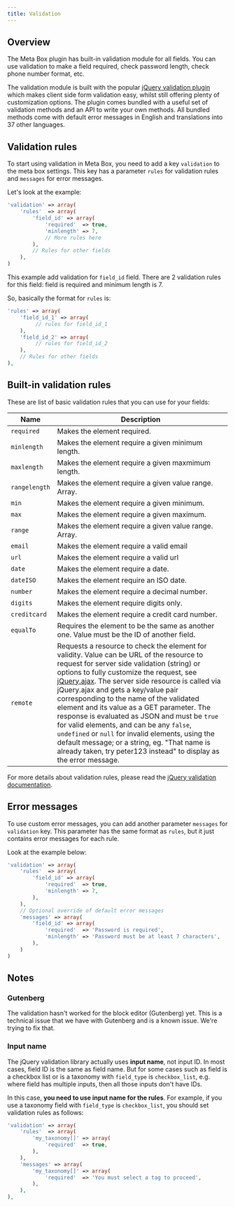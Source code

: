 ```yaml
---
title: Validation
---
```


## Overview

The Meta Box plugin has built-in validation module for all fields. You can use validation to make a field required, check password length, check phone number format, etc.

The validation module is built with the popular [jQuery validation plugin](https://jqueryvalidation.org/) which makes client side form validation easy, whilst still offering plenty of customization options. The plugin comes bundled with a useful set of validation methods and an API to write your own methods. All bundled methods come with default error messages in English and translations into 37 other languages.

## Validation rules

To start using validation in Meta Box, you need to add a key `validation` to the meta box settings. This key has a parameter `rules` for validation rules and `messages` for error messages.

Let's look at the example:

```php
'validation' => array(
    'rules'  => array(
        'field_id' => array(
            'required'  => true,
            'minlength' => 7,
            // More rules here
        ),
        // Rules for other fields
    ),
)
```

This example add validation for `field_id` field. There are 2 validation rules for this field: field is required and minimum length is 7.

So, basically the format for `rules` is:

```php
'rules' => array(
    'field_id_1' => array(
         // rules for field_id_1
    ),
    'field_id_2' => array(
         // rules for field_id_2
    ),
    // Rules for other fields
),
```

## Built-in validation rules

These are list of basic validation rules that you can use for your fields:

Name|Description
---|---
`required` | Makes the element required.
`minlength` | Makes the element require a given minimum length.
`maxlength` | Makes the element require a given maxmimum length.
`rangelength` | Makes the element require a given value range. Array.
`min` | Makes the element require a given minimum.
`max` | Makes the element require a given maximum.
`range` | Makes the element require a given value range. Array.
`email` | Makes the element require a valid email
`url` | Makes the element require a valid url
`date` | Makes the element require a date.
`dateISO` | Makes the element require an ISO date.
`number` | Makes the element require a decimal number.
`digits` | Makes the element require digits only.
`creditcard` | Makes the element require a credit card number.
`equalTo` | Requires the element to be the same as another one. Value must be the ID of another field.
`remote` | Requests a resource to check the element for validity. Value can be URL of the resource to request for server side validation (string) or options to fully customize the request, see [jQuery.ajax](https://api.jquery.com/jQuery.ajax). The server side resource is called via jQuery.ajax and gets a key/value pair corresponding to the name of the validated element and its value as a GET parameter. The response is evaluated as JSON and must be `true` for valid elements, and can be any `false`, `undefined` or `null` for invalid elements, using the default message; or a string, eg. "That name is already taken, try peter123 instead" to display as the error message.

For more details about validation rules, please read the [jQuery validation documentation](https://jqueryvalidation.org/documentation/).

## Error messages

To use custom error messages, you can add another parameter `messages` for `validation` key. This parameter has the same format as `rules`, but it just contains error messages for each rule.

Look at the example below:

```php
'validation' => array(
    'rules'  => array(
        'field_id' => array(
            'required'  => true,
            'minlength' => 7,
        ),
    ),
    // Optional override of default error messages
    'messages' => array(
        'field_id' => array(
            'required'  => 'Password is required',
            'minlength' => 'Password must be at least 7 characters',
        ),
    )
)
```

## Notes

### Gutenberg

The validation hasn't worked for the block editor (Gutenberg) yet. This is a technical issue that we have with Gutenberg and is a known issue. We're trying to fix that.

### Input name

The jQuery validation library actually uses **input name**, not input ID. In most cases, field ID is the same as field name. But for some cases such as field is a checkbox list or is a taxonomy with `field_type` is `checkbox_list`, e.g. where field has multiple inputs, then all those inputs don't have IDs.

In this case, **you need to use input name for the rules**. For example, if you use a taxonomy field with `field_type` is `checkbox_list`, you should set validation rules as follows:

```php
'validation' => array(
    'rules'  => array(
        'my_taxonomy[]' => array(
            'required'  => true,
        ),
    ),
    'messages' => array(
        'my_taxonomy[]' => array(
            'required'  => 'You must select a tag to proceed',
        ),
    ),
),
```
